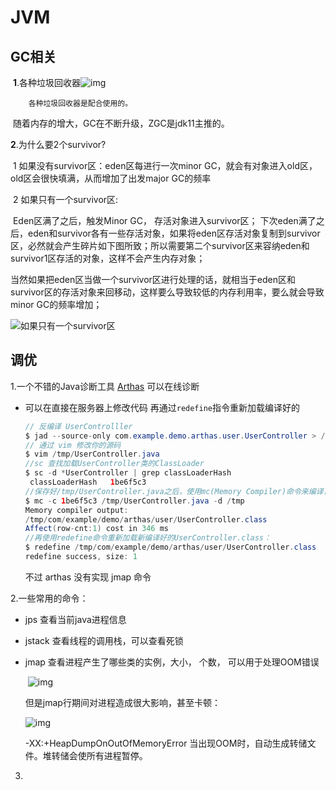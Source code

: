# JVM

## GC相关

​	**1**.各种垃圾回收器![img](E:\Typora\imgs\garbageCollector.png)

 		各种垃圾回收器是配合使用的。		

​		随着内存的增大，GC在不断升级，ZGC是jdk11主推的。



**2**.为什么要2个survivor?

​	1 如果没有survivor区：eden区每进行一次minor GC，就会有对象进入old区，old区会很快填满，从而增加了出发major GC的频率

​	2 如果只有一个survivor区: 

​			Eden区满了之后，触发Minor GC， 存活对象进入survivor区；	下次eden满了之后，eden和survivor各有一些存活对象，如果将eden区存活对象复制到survivor区，必然就会产生碎片如下图所致；所以需要第二个survivor区来容纳eden和survivor1区存活的对象，这样不会产生内存对象；

​			当然如果把eden区当做一个survivor区进行处理的话，就相当于eden区和survivor区的存活对象来回移动，这样要么导致较低的内存利用率，要么就会导致minor GC的频率增加；

![如果只有一个survivor区](E:\Typora\imgs\image-20200521215229143.png)



## 调优

1.一个不错的Java诊断工具 [Arthas](https://alibaba.github.io/arthas/)  可以在线诊断

- 可以在直接在服务器上修改代码  再通过``redefine``指令重新加载编译好的

  ```java
  // 反编译 UserControlller
  $ jad --source-only com.example.demo.arthas.user.UserController > /tmp/UserController.java
  // 通过 vim 修改你的源码
  $ vim /tmp/UserController.java
  //sc 查找加载UserController类的ClassLoader
  $ sc -d *UserController | grep classLoaderHash
   classLoaderHash   1be6f5c3
  //保存好/tmp/UserController.java之后，使用mc(Memory Compiler)命令来编译，并且通过-c参数指定ClassLoader
  $ mc -c 1be6f5c3 /tmp/UserController.java -d /tmp
  Memory compiler output:
  /tmp/com/example/demo/arthas/user/UserController.class
  Affect(row-cnt:1) cost in 346 ms
  //再使用redefine命令重新加载新编译好的UserController.class：
  $ redefine /tmp/com/example/demo/arthas/user/UserController.class
  redefine success, size: 1
  ```

  不过 arthas 没有实现 jmap 命令

2.一些常用的命令：

-  jps 查看当前java进程信息 

-  jstack 查看线程的调用栈，可以查看死锁

- jmap 查看进程产生了哪些类的实例，大小， 个数， 可以用于处理OOM错误

  ​	![img](E:\Typora\imgs\jmap.png)

  但是jmap行期间对进程造成很大影响，甚至卡顿：

  ![img](E:\Typora\imgs\clipboard-1590232115277.png)

  -XX:+HeapDumpOnOutOfMemoryError 当出现OOM时，自动生成转储文件。堆转储会使所有进程暂停。

3.



